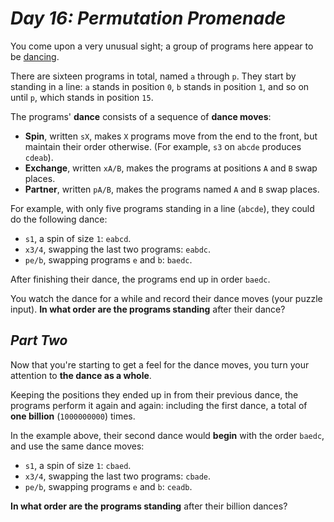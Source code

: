 # ***Day 16: Permutation Promenade***

You come upon a very unusual sight; a group of programs here appear to be [dancing](https://www.youtube.com/watch?v=lyZQPjUT5B4&t=53).

There are sixteen programs in total, named `a` through `p`. They start by standing in a line: `a` stands in position `0`, `b` stands in position `1`, and so on until `p`, which stands in position `15`.

The programs' **dance** consists of a sequence of **dance moves**:

- **Spin**, written `sX`, makes `X` programs move from the end to the front, but maintain their order otherwise. (For example, `s3` on `abcde` produces `cdeab`).
- **Exchange**, written `xA/B`, makes the programs at positions `A` and `B` swap places.
- **Partner**, written `pA/B`, makes the programs named `A` and `B` swap places.

For example, with only five programs standing in a line (`abcde`), they could do the following dance:

- `s1`, a spin of size `1`: `eabcd`.
- `x3/4`, swapping the last two programs: `eabdc`.
- `pe/b`, swapping programs `e` and `b`: `baedc`.

After finishing their dance, the programs end up in order `baedc`.

You watch the dance for a while and record their dance moves (your puzzle input). **In what order are the programs standing** after their dance?

## ***Part Two***

Now that you're starting to get a feel for the dance moves, you turn your attention to **the dance as a whole**.

Keeping the positions they ended up in from their previous dance, the programs perform it again and again: including the first dance, a total of **one billion** (`1000000000`) times.

In the example above, their second dance would **begin** with the order `baedc`, and use the same dance moves:

- `s1`, a spin of size `1`: `cbaed`.
- `x3/4`, swapping the last two programs: `cbade`.
- `pe/b`, swapping programs `e` and `b`: `ceadb`.

**In what order are the programs standing** after their billion dances?